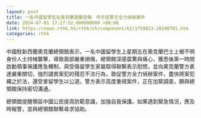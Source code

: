 ```yaml
---
layout: post
title: 一名中國留學生在奧克蘭遇襲受傷　中方促警方全力偵辦案件
date: 2024-07-01 17:27:52.000000000 +08:00
link: https://news.rthk.hk/rthk/ch/component/k2/1759823-20240701.htm
categories: rthk
---
```


中國駐新西蘭奧克蘭總領館表示，一名中國留學生上星期五在奧克蘭巴士上被不明身份人士持械襲擊，導致面部嚴重損傷，總領館深感震驚與痛心，獲悉後第一時間啟動領事保護應急機制，與受傷留學生家屬取得聯繫表示慰問，並向奧克蘭警方表達嚴重關切，強烈譴責案犯的殘忍不法行為，敦促警方全力偵辦案件，盡快將案犯繩之於法，還受害留學生以公道。警方表示高度重視案件，正在加緊調查，願與總領館保持密切溝通。

總領館提醒領區中國公民提高防範意識，加強自我保護。如果遇到緊急情況，應及時報警，並與總領館聯繫尋求協助。
